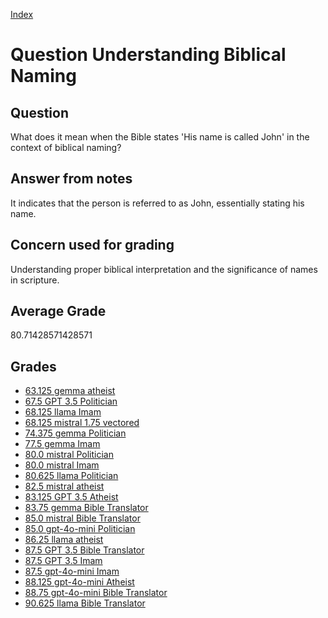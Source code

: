 
[Index](../../index.md)
# Question Understanding Biblical Naming
## Question
What does it mean when the Bible states 'His name is called John' in the context of biblical naming?

## Answer from notes
It indicates that the person is referred to as John, essentially stating his name.

## Concern used for grading
Understanding proper biblical interpretation and the significance of names in scripture.

## Average Grade
80.71428571428571

## Grades
 * [63.125 gemma atheist](../answers/gemma_atheist/Understanding_Biblical_Naming.md)
 * [67.5 GPT 3.5 Politician](../answers/GPT_3.5_Politician/Understanding_Biblical_Naming.md)
 * [68.125 llama Imam](../answers/llama_Imam/Understanding_Biblical_Naming.md)
 * [68.125 mistral 1.75 vectored](../answers/mistral_1.75_vectored/Understanding_Biblical_Naming.md)
 * [74.375 gemma Politician](../answers/gemma_Politician/Understanding_Biblical_Naming.md)
 * [77.5 gemma Imam](../answers/gemma_Imam/Understanding_Biblical_Naming.md)
 * [80.0 mistral Politician](../answers/mistral_Politician/Understanding_Biblical_Naming.md)
 * [80.0 mistral Imam](../answers/mistral_Imam/Understanding_Biblical_Naming.md)
 * [80.625 llama Politician](../answers/llama_Politician/Understanding_Biblical_Naming.md)
 * [82.5 mistral atheist](../answers/mistral_atheist/Understanding_Biblical_Naming.md)
 * [83.125 GPT 3.5 Atheist](../answers/GPT_3.5_Atheist/Understanding_Biblical_Naming.md)
 * [83.75 gemma Bible Translator](../answers/gemma_Bible_Translator/Understanding_Biblical_Naming.md)
 * [85.0 mistral Bible Translator](../answers/mistral_Bible_Translator/Understanding_Biblical_Naming.md)
 * [85.0 gpt-4o-mini Politician](../answers/gpt-4o-mini_Politician/Understanding_Biblical_Naming.md)
 * [86.25 llama atheist](../answers/llama_atheist/Understanding_Biblical_Naming.md)
 * [87.5 GPT 3.5 Bible Translator](../answers/GPT_3.5_Bible_Translator/Understanding_Biblical_Naming.md)
 * [87.5 GPT 3.5 Imam](../answers/GPT_3.5_Imam/Understanding_Biblical_Naming.md)
 * [87.5 gpt-4o-mini Imam](../answers/gpt-4o-mini_Imam/Understanding_Biblical_Naming.md)
 * [88.125 gpt-4o-mini Atheist](../answers/gpt-4o-mini_Atheist/Understanding_Biblical_Naming.md)
 * [88.75 gpt-4o-mini Bible Translator](../answers/gpt-4o-mini_Bible_Translator/Understanding_Biblical_Naming.md)
 * [90.625 llama Bible Translator](../answers/llama_Bible_Translator/Understanding_Biblical_Naming.md)
